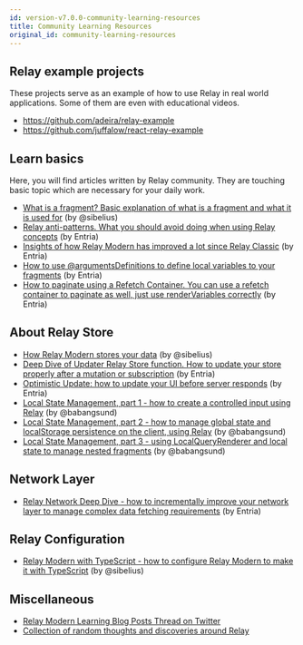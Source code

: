 ```yaml
---
id: version-v7.0.0-community-learning-resources
title: Community Learning Resources
original_id: community-learning-resources
---
```


## Relay example projects

These projects serve as an example of how to use Relay in real world applications. Some of them are even with educational videos.

- https://github.com/adeira/relay-example
- https://github.com/juffalow/react-relay-example

## Learn basics

Here, you will find articles written by Relay community. They are touching basic topic which are necessary for your daily work.

- [What is a fragment? Basic explanation of what is a fragment and what it is used for](https://medium.com/@sibelius/relay-modern-what-is-a-fragment-c70f164c2469) (by @sibelius)
- [Relay anti-patterns. What you should avoid doing when using Relay concepts](https://medium.com/entria/relay-apollo-anti-pattern-d9f4dea47738) (by Entria)
- [Insights of how Relay Modern has improved a lot since Relay Classic](https://medium.com/entria/relay-is-just-getting-better-54112ffc1a9e) (by Entria)
- [How to use @argumentsDefinitions to define local variables to your fragments](https://medium.com/entria/relay-modern-argumentdefinitions-d53769dbb95d) (by Entria)
- [How to paginate using a Refetch Container. You can use a refetch container to paginate as well, just use renderVariables correctly](https://medium.com/entria/relay-modern-pagination-using-refetch-container-editing-a07c6b33ae4e) (by Entria)

## About Relay Store

- [How Relay Modern stores your data](https://medium.com/@sibelius/relay-modern-the-relay-store-8984cd148798) (by @sibelius)
- [Deep Dive of Updater Relay Store function. How to update your store properly after a mutation or subscription](https://medium.com/entria/wrangling-the-client-store-with-the-relay-modern-updater-function-5c32149a71ac) (by Entria)
- [Optimistic Update: how to update your UI before server responds](https://medium.com/entria/relay-modern-optimistic-update-a09ba22d83c9) (by Entria)
- [Local State Management, part 1 - how to create a controlled input using Relay](https://babangsund.com/relay_local_state_management/) (by @babangsund)
- [Local State Management, part 2 - how to manage global state and localStorage persistence on the client, using Relay](https://babangsund.com/relay_local_state_management_2/) (by @babangsund)
- [Local State Management, part 3 - using LocalQueryRenderer and local state to manage nested fragments](https://babangsund.com/relay_local_state_management_3/) (by @babangsund)



## Network Layer

- [Relay Network Deep Dive - how to incrementally improve your network layer to manage complex data fetching requirements](https://medium.com/entria/relay-modern-network-deep-dive-ec187629dfd3) (by Entria)

## Relay Configuration

- [Relay Modern with TypeScript - how to configure Relay Modern to make it with TypeScript](https://medium.com/@sibelius/relay-modern-migration-to-typescript-c26ab0ee749c) (by @sibelius)

## Miscellaneous

- [Relay Modern Learning Blog Posts Thread on Twitter](https://twitter.com/sseraphini/status/1078595758801203202)
- [Collection of random thoughts and discoveries around Relay](https://mrtnzlml.com/docs/relay)
